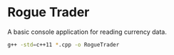 # Rogue Trader

A basic console application for reading currency data.

```bash
g++ -std=c++11 *.cpp -o RogueTrader
```